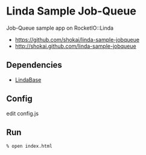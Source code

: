 Linda Sample Job-Queue
======================
Job-Queue sample app on RocketIO::Linda

* https://github.com/shokai/linda-sample-jobqueue
* http://shokai.github.com/linda-sample-jobqueue


Dependencies
------------
- [LindaBase](https://github.com/shokai/linda-base)


Config
------

edit config.js


Run
---

    % open index.html
